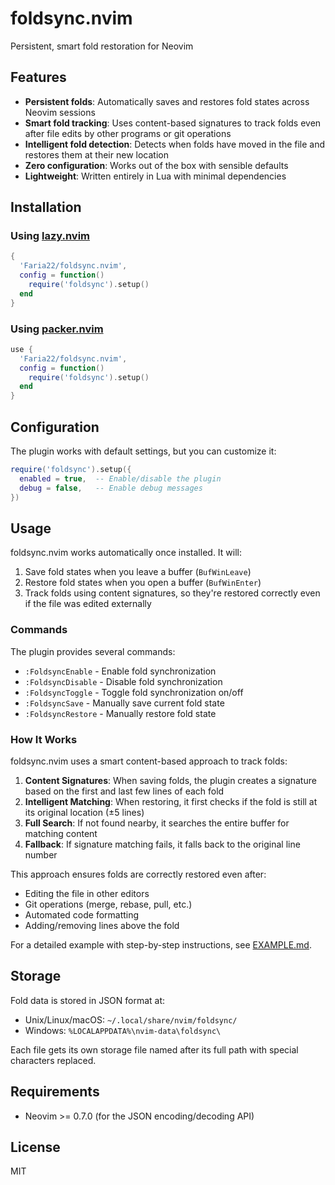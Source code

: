 # foldsync.nvim
Persistent, smart fold restoration for Neovim

## Features

- **Persistent folds**: Automatically saves and restores fold states across Neovim sessions
- **Smart fold tracking**: Uses content-based signatures to track folds even after file edits by other programs or git operations
- **Intelligent fold detection**: Detects when folds have moved in the file and restores them at their new location
- **Zero configuration**: Works out of the box with sensible defaults
- **Lightweight**: Written entirely in Lua with minimal dependencies

## Installation

### Using [lazy.nvim](https://github.com/folke/lazy.nvim)

```lua
{
  'Faria22/foldsync.nvim',
  config = function()
    require('foldsync').setup()
  end
}
```

### Using [packer.nvim](https://github.com/wbthomason/packer.nvim)

```lua
use {
  'Faria22/foldsync.nvim',
  config = function()
    require('foldsync').setup()
  end
}
```

## Configuration

The plugin works with default settings, but you can customize it:

```lua
require('foldsync').setup({
  enabled = true,  -- Enable/disable the plugin
  debug = false,   -- Enable debug messages
})
```

## Usage

foldsync.nvim works automatically once installed. It will:

1. Save fold states when you leave a buffer (`BufWinLeave`)
2. Restore fold states when you open a buffer (`BufWinEnter`)
3. Track folds using content signatures, so they're restored correctly even if the file was edited externally

### Commands

The plugin provides several commands:

- `:FoldsyncEnable` - Enable fold synchronization
- `:FoldsyncDisable` - Disable fold synchronization
- `:FoldsyncToggle` - Toggle fold synchronization on/off
- `:FoldsyncSave` - Manually save current fold state
- `:FoldsyncRestore` - Manually restore fold state

### How It Works

foldsync.nvim uses a smart content-based approach to track folds:

1. **Content Signatures**: When saving folds, the plugin creates a signature based on the first and last few lines of each fold
2. **Intelligent Matching**: When restoring, it first checks if the fold is still at its original location (±5 lines)
3. **Full Search**: If not found nearby, it searches the entire buffer for matching content
4. **Fallback**: If signature matching fails, it falls back to the original line number

This approach ensures folds are correctly restored even after:
- Editing the file in other editors
- Git operations (merge, rebase, pull, etc.)
- Automated code formatting
- Adding/removing lines above the fold

For a detailed example with step-by-step instructions, see [EXAMPLE.md](EXAMPLE.md).

## Storage

Fold data is stored in JSON format at:
- Unix/Linux/macOS: `~/.local/share/nvim/foldsync/`
- Windows: `%LOCALAPPDATA%\nvim-data\foldsync\`

Each file gets its own storage file named after its full path with special characters replaced.

## Requirements

- Neovim >= 0.7.0 (for the JSON encoding/decoding API)

## License

MIT
